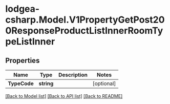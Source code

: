 
# lodgea-csharp.Model.V1PropertyGetPost200ResponseProductListInnerRoomTypeListInner

## Properties

Name | Type | Description | Notes
------------ | ------------- | ------------- | -------------
**TypeCode** | **string** |  | [optional] 

[[Back to Model list]](../README.md#documentation-for-models)
[[Back to API list]](../README.md#documentation-for-api-endpoints)
[[Back to README]](../README.md)

